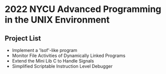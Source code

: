 # 2022 NYCU Advanced Programming in the UNIX Environment
## Project List
- Implement a 'lsof'-like program
- Monitor File Activities of Dynamically Linked Programs
- Extend the Mini Lib C to Handle Signals
- Simplified Scriptable Instruction Level Debugger

